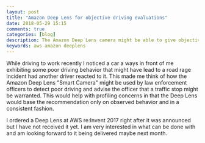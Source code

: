 ```yaml
---
layout: post
title: "Amazon Deep Lens for objective driving evaluations"
date: 2018-05-29 15:15
comments: true
categories: [blog]
description: The Amazon Deep Lens camera might be able to give objective driving behavior evaluations
keywords: aws amazon deeplens
---
```

While driving to work recently I noticed a car a ways in front of me exhibiting some poor driving behavior that might have lead to a road rage incident had another driver reacted to it.
This made me think of how the Amazon Deep Lens "Smart Camera" might be used by law enforcement officers to detect poor driving and advise the officer that a traffic stop might be warranted.
This would help with profiling concerns in that the Deep Lens would base the recommendation only on observed behavior and in a consistent fashion.

I ordered a Deep Lens at AWS re:Invent 2017 right after it was announced but I have not received it yet.
I am very interested in what can be done with and am looking forward to it being delivered maybe next month.

